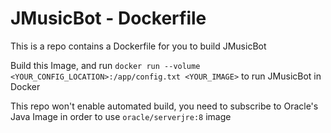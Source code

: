 # JMusicBot - Dockerfile

This is a repo contains a Dockerfile for you to build JMusicBot

Build this Image, and run
`docker run --volume <YOUR_CONFIG_LOCATION>:/app/config.txt <YOUR_IMAGE>`
to run JMusicBot in Docker

This repo won't enable automated build, you need to subscribe to Oracle's Java Image in order to use `oracle/serverjre:8` image
